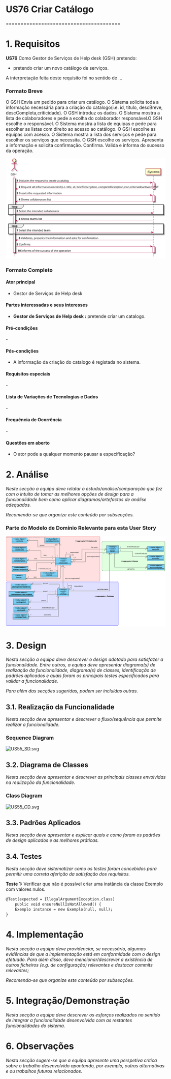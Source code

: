 # US76 Criar Catálogo
=======================================


# 1. Requisitos


**US76** Como Gestor de Serviços de Help desk (GSH) pretendo:

- pretendo criar um novo catálogo de serviços.


A interpretação feita deste requisito foi no sentido de ...


### Formato Breve

O GSH Envia um pedido para criar um catálogo.
O Sistema solicita toda a informação necessária para a criação do catalogo(i.e. id, titulo, descBreve, descCompleta,criticidade). O GSH introduz os dados.
O Sistema mostra a lista de colaboradores e pede a ecolha do colaborador responsável.O GSH escolhe o responsável.
O Sistema mostra a lista de equipas e pede para escolher as listas com direito ao acesso ao catálogo. O GSH escolhe as equipas com acesso.
O Sistema mostra a lista dos serviços e pede para escolher os serviços que necessita. O GSH escolhe os serviços.
Apresenta a informação e solicita confirmação. Confirma.
Valida e informa do sucesso da operação.
 
![US_1_2001_SSD](US_1_2001_SSD.svg)

### Formato Completo

#### Ator principal

* Gestor de Serviços de Help desk 

#### Partes interessadas e seus interesses

* **Gestor de Serviços de Help desk :** pretende criar um catalogo.

#### Pré-condições

\-

#### Pós-condições

* A informação da criação do catalogo é registada no sistema.

#### Requisitos especiais

\-

#### Lista de Variações de Tecnologias e Dados

\-

#### Frequência de Ocorrência

\-

#### Questões em aberto

* O ator pode a qualquer momento pausar a especificação?

# 2. Análise

*Neste secção a equipa deve relatar o estudo/análise/comparação que fez com o intuito de tomar as melhores opções de design para a funcionalidade bem como aplicar diagramas/artefactos de análise adequados.*

*Recomenda-se que organize este conteúdo por subsecções.*

### Parte do Modelo de Domínio Relevante para esta User Story

![US_1_2001_MD](US_1_2001_md.svg)

# 3. Design

*Nesta secção a equipa deve descrever o design adotado para satisfazer a funcionalidade. Entre outros, a equipa deve apresentar diagrama(s) de realização da funcionalidade, diagrama(s) de classes, identificação de padrões aplicados e quais foram os principais testes especificados para validar a funcionalidade.*

*Para além das secções sugeridas, podem ser incluídas outras.*

## 3.1. Realização da Funcionalidade

*Nesta secção deve apresentar e descrever o fluxo/sequência que permite realizar a funcionalidade.*

###	Sequence Diagram

![US55_SD.svg](US55_SD.svg)

## 3.2. Diagrama de Classes

*Nesta secção deve apresentar e descrever as principais classes envolvidas na realização da funcionalidade.*

###	Class Diagram

![US55_CD.svg](US55_CD.svg)

## 3.3. Padrões Aplicados

*Nesta secção deve apresentar e explicar quais e como foram os padrões de design aplicados e as melhores práticas.*

## 3.4. Testes 
*Nesta secção deve sistematizar como os testes foram concebidos para permitir uma correta aferição da satisfação dos requisitos.*

**Teste 1:** Verificar que não é possível criar uma instância da classe Exemplo com valores nulos.

	@Test(expected = IllegalArgumentException.class)
		public void ensureNullIsNotAllowed() {
		Exemplo instance = new Exemplo(null, null);
	}

# 4. Implementação

*Nesta secção a equipa deve providenciar, se necessário, algumas evidências de que a implementação está em conformidade com o design efetuado. Para além disso, deve mencionar/descrever a existência de outros ficheiros (e.g. de configuração) relevantes e destacar commits relevantes;*

*Recomenda-se que organize este conteúdo por subsecções.*

# 5. Integração/Demonstração

*Nesta secção a equipa deve descrever os esforços realizados no sentido de integrar a funcionalidade desenvolvida com as restantes funcionalidades do sistema.*

# 6. Observações

*Nesta secção sugere-se que a equipa apresente uma perspetiva critica sobre o trabalho desenvolvido apontando, por exemplo, outras alternativas e ou trabalhos futuros relacionados.*




